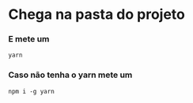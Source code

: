 # Chega na pasta do projeto 

### E mete um 
`yarn`

### Caso não tenha o yarn mete um
`npm i -g yarn`